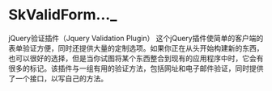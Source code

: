 # SkValidForm..._

jQuery验证插件（Jquery Validation Plugin）
这个jQuery插件使简单的客户端的表单验证方便，同时还提供大量的定制选项。如果你正在从头开始构建新的东西，也可以很好的选择，但是当你试图将某个东西整合到现有的应用程序中时，它会有很多的标记。该插件与一组有用的验证方法，包括网址和电子邮件验证，同时提供了一个接口，以写自己的方法。
